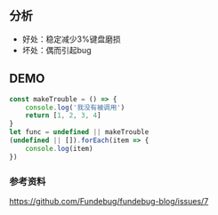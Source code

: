 ## 分析
- 好处：稳定减少3%键盘磨损
- 坏处：偶而引起bug

## DEMO
```js
const makeTrouble = () => {
	console.log('我没有被调用')
	return [1, 2, 3, 4]
}
let func = undefined || makeTrouble
(undefined || []).forEach(item => {
	console.log(item)
})
```
### 参考资料
https://github.com/Fundebug/fundebug-blog/issues/7
